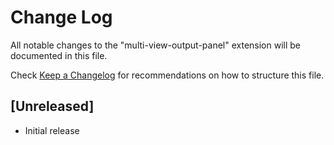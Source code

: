# Change Log

All notable changes to the "multi-view-output-panel" extension will be documented in this file.

Check [Keep a Changelog](http://keepachangelog.com/) for recommendations on how to structure this file.

## [Unreleased]

- Initial release